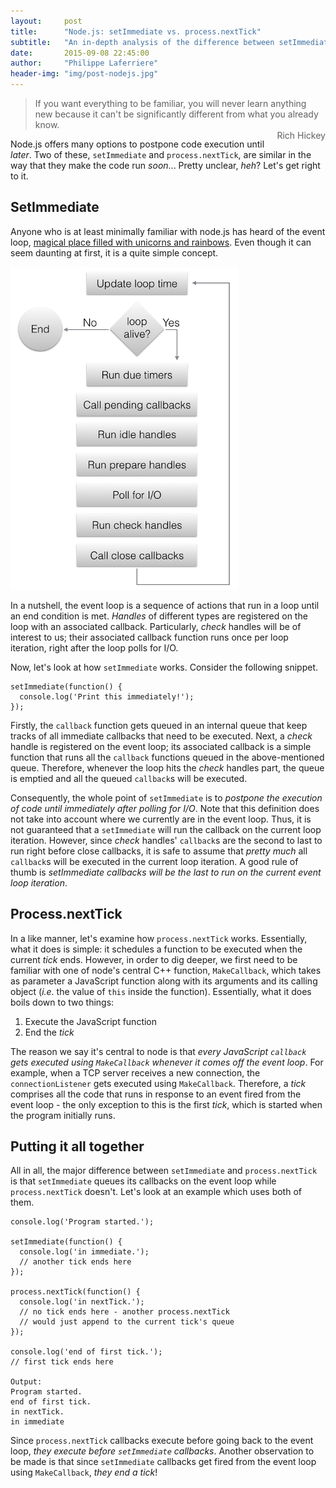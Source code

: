 ```yaml
---
layout:     post
title:      "Node.js: setImmediate vs. process.nextTick"
subtitle:   "An in-depth analysis of the difference between setImmediate and process.nextTick"
date:       2015-09-08 22:45:00
author:     "Philippe Laferriere"
header-img: "img/post-nodejs.jpg"
---
```

>If you want everything to be familiar, you will never learn anything new because it can't be
>significantly different from what you already know.<br>
><span style="float:right;">Rich Hickey</span>

Node.js offers many options to postpone code execution until *later*. Two of these,
`setImmediate` and `process.nextTick`, are similar in the way that they make the code run
*soon*... Pretty unclear, *heh*? Let's get right to it.

## SetImmediate
Anyone who is at least minimally familiar with node.js has heard of the event loop,
[magical place filled with unicorns and rainbows](https://nodesource.com/blog/understanding-the-nodejs-event-loop).
Even though it can seem daunting at first, it is a quite simple concept. 

![The event loop](/img/event-loop.png "The Event Loop")

In a nutshell, the event loop is a sequence of actions that run in a loop until an end 
condition is met. *Handles* of different types are registered on the loop with an associated
callback. Particularly, *check* handles will be of interest to us; their associated callback 
function runs once per loop iteration, right after the loop polls for I/O.

Now, let's look at how `setImmediate` works. Consider the following snippet.
    
    setImmediate(function() {
	  console.log('Print this immediately!');
    });

Firstly, the `callback` function gets queued in an internal queue that keep tracks of all
immediate callbacks that need to be executed. Next, a *check* handle
is registered on the event loop; its associated callback is a simple function that runs 
all the `callback` functions queued in the above-mentioned queue. Therefore, whenever the loop
hits the *check* handles part, the queue is emptied and all the queued `callback`s will be executed.

Consequently, the whole point of `setImmediate` is to *postpone the execution of code until
immediately after polling for I/O*. Note that this definition does not take into account 
where we currently are in the event loop. Thus, it is not guaranteed that a `setImmediate` will
run the callback on the current loop iteration. However, since *check* handles' `callback`s are the
second to last to run right before close callbacks, it is safe to assume that *pretty much* all `callback`s
will be executed in the current loop iteration. A good rule of thumb is *setImmediate callbacks 
will be the last to run on the current event loop iteration*. 

## Process.nextTick
In a like manner, let's examine how `process.nextTick` works. Essentially, what it does is simple:
it schedules a function to be executed when the current *tick* ends. However, in order to dig deeper,
we first need to be familiar with one of node's central C++ function, `MakeCallback`, which takes 
as parameter a JavaScript function along with its arguments and its calling object (*i.e.* the 
value of `this` inside the function). Essentially, what it does boils down to two things: 

1. Execute the JavaScript function
2. End the *tick*

The reason we say it's central to node is that *every JavaScript `callback`
gets executed using `MakeCallback` whenever it comes off the event loop*. For example,
when a TCP server receives a new connection, the `connectionListener` gets executed using 
`MakeCallback`. Therefore, a *tick* comprises all the code that runs in response to an 
event fired from the event loop - the only exception to this is the first *tick*, which is 
started when the program initially runs.

## Putting it all together
All in all, the major difference between `setImmediate` and `process.nextTick` is 
that `setImmediate` queues its callbacks on the event loop while `process.nextTick`
doesn't. Let's look at an example which uses both of them.

	console.log('Program started.');

	setImmediate(function() {
	  console.log('in immediate.');
	  // another tick ends here
	});

    process.nextTick(function() {
      console.log('in nextTick.');
      // no tick ends here - another process.nextTick
      // would just append to the current tick's queue
    });

	console.log('end of first tick.');
	// first tick ends here

    Output:
    Program started.
    end of first tick.
    in nextTick.
    in immediate

Since `process.nextTick` callbacks execute before going back to the event loop,
*they execute before `setImmediate` callbacks*. Another observation to be made
is that since `setImmediate` callbacks get fired from the event loop using
`MakeCallback`, *they end a tick*!